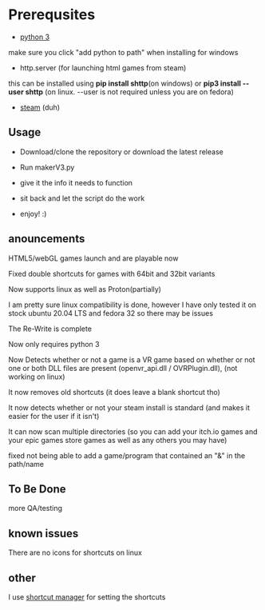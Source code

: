 # Prerequsites #

* [python 3](https://www.python.org/ftp/python/3.8.2/python-3.8.2.exe)

make sure you click "add python to path" when installing for windows

* http.server (for launching html games from steam)

this can be installed using  **pip install shttp**(on windows) or **pip3 install --user shttp** (on linux. --user is not required unless you are on fedora)

* [steam](https://store.steampowered.com/)
      (duh)

## Usage ##

* Download/clone the repository or download the latest release

* Run makerV3.py

* give it the info it needs to function

* sit back and let the script do the work

* enjoy! :)

## anouncements ##

HTML5/webGL games launch and are playable now

Fixed double shortcuts for games with 64bit and 32bit variants

Now supports linux as well as Proton(partially)

I am pretty sure linux compatibility is done, however I have only tested it on stock ubuntu 20.04 LTS and fedora 32 so there may be issues

The Re-Write is complete

Now only requires python 3

Now Detects whether or not a game is a VR game based on whether or not one or both DLL files are present (openvr_api.dll / OVRPlugin.dll), (not working on linux)

It now removes old shortcuts (it does leave a blank shortcut tho)

It now detects whether or not your steam install is standard (and makes it easier for the user if it isn't)

It can now scan multiple directories (so you can add your itch.io games and your epic games store games as well as any others you may have)

fixed not being able to add a game/program that contained an "&" in the path/name

## To Be Done ##

more QA/testing

## known issues ##

There are no icons for shortcuts on linux

## other ##

I use [shortcut manager](https://github.com/CorporalQuesadilla/Steam-Shortcut-Manager) for setting the shortcuts
